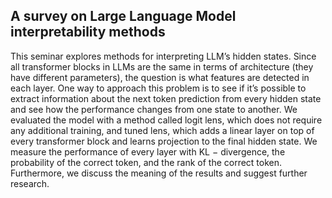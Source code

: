 ## A survey on Large Language Model interpretability methods
This seminar explores methods for interpreting LLM’s hidden states. Since all transformer
blocks in LLMs are the same in terms of architecture (they have different parameters), the
question is what features are detected in each layer. One way to approach this problem is to
see if it’s possible to extract information about the next token prediction from every hidden
state and see how the performance changes from one state to another. We evaluated the
model with a method called logit lens, which does not require any additional training, and
tuned lens, which adds a linear layer on top of every transformer block and learns projection
to the final hidden state. We measure the performance of every layer with KL − divergence,
the probability of the correct token, and the rank of the correct token. Furthermore, we
discuss the meaning of the results and suggest further research.
